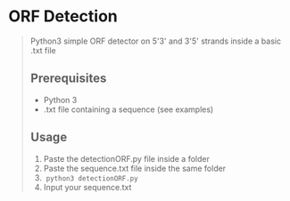# ORF Detection

> Python3 simple ORF detector on 5'3' and 3'5' strands inside a basic .txt file
> 
> ## Prerequisites
> 
> *   Python 3
> *   .txt file containing a sequence (see examples)
> 
> ## Usage
> 
> 1.  Paste the detectionORF.py file inside a folder
> 2.  Paste the sequence.txt file inside the same folder
> 3.   `python3 detectionORF.py`
> 4.  Input your sequence.txt
